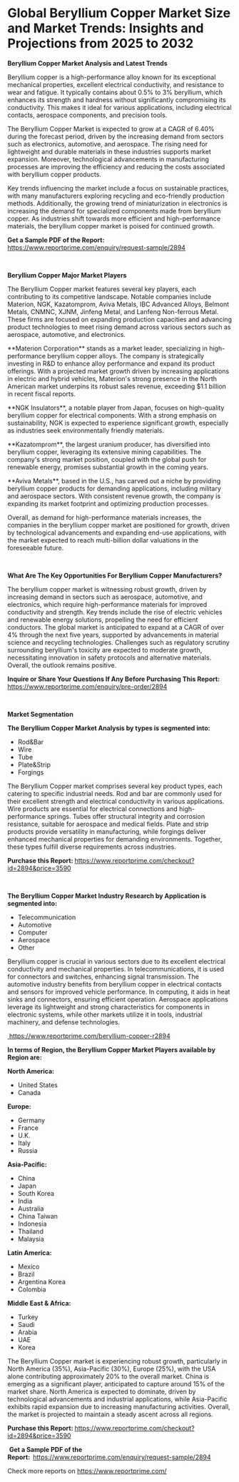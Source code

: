<p><h1>Global Beryllium Copper Market Size and Market Trends: Insights and Projections from 2025 to 2032</h1></p><p><strong>Beryllium Copper Market Analysis and Latest Trends</strong></p>
<p><p>Beryllium copper is a high-performance alloy known for its exceptional mechanical properties, excellent electrical conductivity, and resistance to wear and fatigue. It typically contains about 0.5% to 3% beryllium, which enhances its strength and hardness without significantly compromising its conductivity. This makes it ideal for various applications, including electrical contacts, aerospace components, and precision tools. </p><p>The Beryllium Copper Market is expected to grow at a CAGR of 6.40% during the forecast period, driven by the increasing demand from sectors such as electronics, automotive, and aerospace. The rising need for lightweight and durable materials in these industries supports market expansion. Moreover, technological advancements in manufacturing processes are improving the efficiency and reducing the costs associated with beryllium copper products. </p><p>Key trends influencing the market include a focus on sustainable practices, with many manufacturers exploring recycling and eco-friendly production methods. Additionally, the growing trend of miniaturization in electronics is increasing the demand for specialized components made from beryllium copper. As industries shift towards more efficient and high-performance materials, the beryllium copper market is poised for continued growth.</p></p>
<p><strong>Get a Sample PDF of the Report:&nbsp;</strong> <a href="https://www.reportprime.com/enquiry/request-sample/2894?utm_campaign=3248&utm_medium=2&utm_source=Github&utm_content=ia&utm_term=18032025&utm_id=beryllium-copper">https://www.reportprime.com/enquiry/request-sample/2894</a></p>
<p>&nbsp;</p>
<p><strong>Beryllium Copper Major Market Players</strong></p>
<p><p>The Beryllium Copper market features several key players, each contributing to its competitive landscape. Notable companies include Materion, NGK, Kazatomprom, Aviva Metals, IBC Advanced Alloys, Belmont Metals, CNMNC, XJNM, Jinfeng Metal, and Lanfeng Non-ferrous Metal. These firms are focused on expanding production capacities and advancing product technologies to meet rising demand across various sectors such as aerospace, automotive, and electronics.</p><p>**Materion Corporation** stands as a market leader, specializing in high-performance beryllium copper alloys. The company is strategically investing in R&D to enhance alloy performance and expand its product offerings. With a projected market growth driven by increasing applications in electric and hybrid vehicles, Materion's strong presence in the North American market underpins its robust sales revenue, exceeding $1.1 billion in recent fiscal reports.</p><p>**NGK Insulators**, a notable player from Japan, focuses on high-quality beryllium copper for electrical components. With a strong emphasis on sustainability, NGK is expected to experience significant growth, especially as industries seek environmentally friendly materials.</p><p>**Kazatomprom**, the largest uranium producer, has diversified into beryllium copper, leveraging its extensive mining capabilities. The company's strong market position, coupled with the global push for renewable energy, promises substantial growth in the coming years.</p><p>**Aviva Metals**, based in the U.S., has carved out a niche by providing beryllium copper products for demanding applications, including military and aerospace sectors. With consistent revenue growth, the company is expanding its market footprint and optimizing production processes.</p><p>Overall, as demand for high-performance materials increases, the companies in the beryllium copper market are positioned for growth, driven by technological advancements and expanding end-use applications, with the market expected to reach multi-billion dollar valuations in the foreseeable future.</p></p>
<p>&nbsp;</p>
<p><strong>What Are The Key Opportunities For Beryllium Copper Manufacturers?</strong></p>
<p><p>The beryllium copper market is witnessing robust growth, driven by increasing demand in sectors such as aerospace, automotive, and electronics, which require high-performance materials for improved conductivity and strength. Key trends include the rise of electric vehicles and renewable energy solutions, propelling the need for efficient conductors. The global market is anticipated to expand at a CAGR of over 4% through the next five years, supported by advancements in material science and recycling technologies. Challenges such as regulatory scrutiny surrounding beryllium's toxicity are expected to moderate growth, necessitating innovation in safety protocols and alternative materials. Overall, the outlook remains positive.</p></p>
<p><strong>Inquire or Share Your Questions If Any Before Purchasing This Report:</strong> <a href="https://www.reportprime.com/enquiry/pre-order/2894?utm_campaign=3248&utm_medium=2&utm_source=Github&utm_content=ia&utm_term=18032025&utm_id=beryllium-copper">https://www.reportprime.com/enquiry/pre-order/2894</a></p>
<p>&nbsp;</p>
<p><strong>Market Segmentation</strong></p>
<p><strong>The Beryllium Copper Market Analysis by types is segmented into:</strong></p>
<p><ul><li>Rod&Bar</li><li>Wire</li><li>Tube</li><li>Plate&Strip</li><li>Forgings</li></ul></p>
<p><p>The Beryllium Copper market comprises several key product types, each catering to specific industrial needs. Rod and bar are commonly used for their excellent strength and electrical conductivity in various applications. Wire products are essential for electrical connections and high-performance springs. Tubes offer structural integrity and corrosion resistance, suitable for aerospace and medical fields. Plate and strip products provide versatility in manufacturing, while forgings deliver enhanced mechanical properties for demanding environments. Together, these types fulfill diverse requirements across industries.</p></p>
<p><strong>Purchase this Report:&nbsp;</strong><a href="https://www.reportprime.com/checkout?id=2894&price=3590&utm_campaign=3248&utm_medium=2&utm_source=Github&utm_content=ia&utm_term=18032025&utm_id=beryllium-copper">https://www.reportprime.com/checkout?id=2894&price=3590</a></p>
<p>&nbsp;</p>
<p><strong>The Beryllium Copper Market Industry Research by Application is segmented into:</strong></p>
<p><ul><li>Telecommunication</li><li>Automotive</li><li>Computer</li><li>Aerospace</li><li>Other</li></ul></p>
<p><p>Beryllium copper is crucial in various sectors due to its excellent electrical conductivity and mechanical properties. In telecommunications, it is used for connectors and switches, enhancing signal transmission. The automotive industry benefits from beryllium copper in electrical contacts and sensors for improved vehicle performance. In computing, it aids in heat sinks and connectors, ensuring efficient operation. Aerospace applications leverage its lightweight and strong characteristics for components in electronic systems, while other markets utilize it in tools, industrial machinery, and defense technologies.</p></p>
<p><a href="https://www.reportprime.com/beryllium-copper-r2894?utm_campaign=3248&utm_medium=2&utm_source=Github&utm_content=ia&utm_term=18032025&utm_id=beryllium-copper">&nbsp;https://www.reportprime.com/beryllium-copper-r2894</a></p>
<p><strong>In terms of Region, the Beryllium Copper Market Players available by Region are:</strong></p>
<p>
    <p> <strong> North America: </strong>
        <ul>
            <li>United States</li>
            <li>Canada</li>
        </ul>
        </p> 
    <p> <strong> Europe: </strong>
        <ul>
            <li>Germany</li>
            <li>France</li>
            <li>U.K.</li>
            <li>Italy</li>
            <li>Russia</li>
        </ul>
        </p> 
    <p> <strong> Asia-Pacific: </strong>
        <ul>
            <li>China</li>
            <li>Japan</li>
            <li>South Korea</li>
            <li>India</li>
            <li>Australia</li>
            <li>China Taiwan</li>
            <li>Indonesia</li>
            <li>Thailand</li>
            <li>Malaysia</li>
        </ul>
        </p> 
    <p> <strong> Latin America: </strong>
        <ul>
            <li>Mexico</li>
            <li>Brazil</li>
            <li>Argentina Korea</li>
            <li>Colombia</li>
        </ul>
        </p> 
    <p> <strong> Middle East & Africa: </strong>
        <ul>
            <li>Turkey</li>
            <li>Saudi</li>
            <li>Arabia</li>
            <li>UAE</li>
            <li>Korea</li>
        </ul>
    </p>
    </p>
<p><p>The Beryllium Copper market is experiencing robust growth, particularly in North America (35%), Asia-Pacific (30%), Europe (25%), with the USA alone contributing approximately 20% to the overall market. China is emerging as a significant player, anticipated to capture around 15% of the market share. North America is expected to dominate, driven by technological advancements and industrial applications, while Asia-Pacific exhibits rapid expansion due to increasing manufacturing activities. Overall, the market is projected to maintain a steady ascent across all regions.</p></p>
<p><strong>Purchase this Report: </strong><a href="https://www.reportprime.com/checkout?id=2894&price=3590&utm_campaign=3248&utm_medium=2&utm_source=Github&utm_content=ia&utm_term=18032025&utm_id=beryllium-copper">https://www.reportprime.com/checkout?id=2894&price=3590</a></p>
<p>&nbsp;<strong>Get a Sample PDF of the Report:&nbsp;&nbsp;</strong><a href="https://www.reportprime.com/enquiry/request-sample/2894?utm_campaign=3248&utm_medium=2&utm_source=Github&utm_content=ia&utm_term=18032025&utm_id=beryllium-copper">https://www.reportprime.com/enquiry/request-sample/2894</a></p>
<p><strong></strong></p>
<p>Check more reports on <a href="https://www.reportprime.com/?utm_campaign=3248&utm_medium=2&utm_source=Github&utm_content=ia&utm_term=18032025&utm_id=beryllium-copper">https://www.reportprime.com/</a></p>